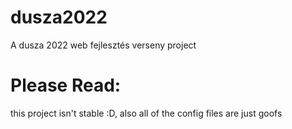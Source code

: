# dusza2022
A dusza 2022 web fejlesztés verseny project

# Please Read:

this project isn't stable :D, also all of the config files are just goofs
